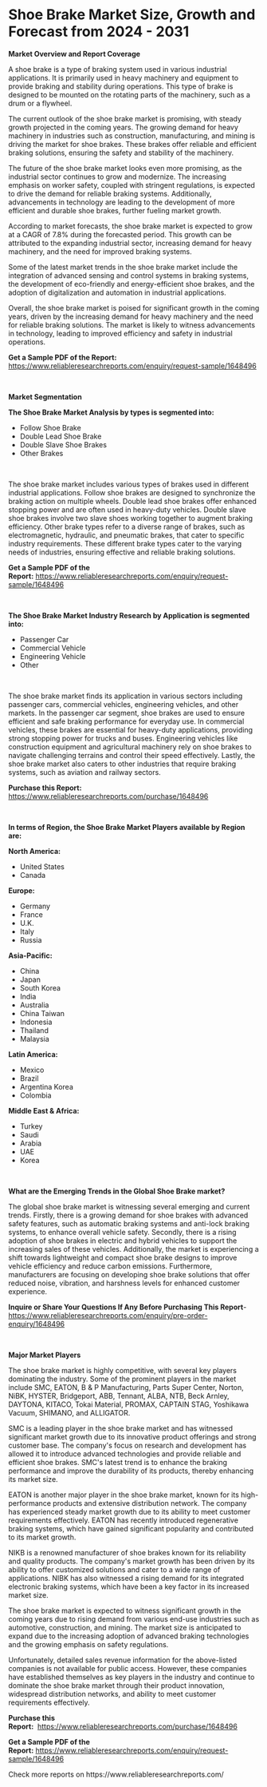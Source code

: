 <p><h1>Shoe Brake Market Size, Growth and Forecast from 2024 - 2031</h1></p><p><strong>Market Overview and Report Coverage</strong></p>
<p><p>A shoe brake is a type of braking system used in various industrial applications. It is primarily used in heavy machinery and equipment to provide braking and stability during operations. This type of brake is designed to be mounted on the rotating parts of the machinery, such as a drum or a flywheel.</p><p>The current outlook of the shoe brake market is promising, with steady growth projected in the coming years. The growing demand for heavy machinery in industries such as construction, manufacturing, and mining is driving the market for shoe brakes. These brakes offer reliable and efficient braking solutions, ensuring the safety and stability of the machinery.</p><p>The future of the shoe brake market looks even more promising, as the industrial sector continues to grow and modernize. The increasing emphasis on worker safety, coupled with stringent regulations, is expected to drive the demand for reliable braking systems. Additionally, advancements in technology are leading to the development of more efficient and durable shoe brakes, further fueling market growth.</p><p>According to market forecasts, the shoe brake market is expected to grow at a CAGR of 7.8% during the forecasted period. This growth can be attributed to the expanding industrial sector, increasing demand for heavy machinery, and the need for improved braking systems.</p><p>Some of the latest market trends in the shoe brake market include the integration of advanced sensing and control systems in braking systems, the development of eco-friendly and energy-efficient shoe brakes, and the adoption of digitalization and automation in industrial applications.</p><p>Overall, the shoe brake market is poised for significant growth in the coming years, driven by the increasing demand for heavy machinery and the need for reliable braking solutions. The market is likely to witness advancements in technology, leading to improved efficiency and safety in industrial operations.</p></p>
<p><strong>Get a Sample PDF of the Report:</strong> <a href="https://www.reliableresearchreports.com/enquiry/request-sample/1648496">https://www.reliableresearchreports.com/enquiry/request-sample/1648496</a></p>
<p>&nbsp;</p>
<p><strong>Market Segmentation</strong></p>
<p><strong>The Shoe Brake Market Analysis by types is segmented into:</strong></p>
<p><ul><li>Follow Shoe Brake</li><li>Double Lead Shoe Brake</li><li>Double Slave Shoe Brakes</li><li>Other Brakes</li></ul></p>
<p>&nbsp;</p>
<p><p>The shoe brake market includes various types of brakes used in different industrial applications. Follow shoe brakes are designed to synchronize the braking action on multiple wheels. Double lead shoe brakes offer enhanced stopping power and are often used in heavy-duty vehicles. Double slave shoe brakes involve two slave shoes working together to augment braking efficiency. Other brake types refer to a diverse range of brakes, such as electromagnetic, hydraulic, and pneumatic brakes, that cater to specific industry requirements. These different brake types cater to the varying needs of industries, ensuring effective and reliable braking solutions.</p></p>
<p><strong>Get a Sample PDF of the Report:</strong>&nbsp;<a href="https://www.reliableresearchreports.com/enquiry/request-sample/1648496">https://www.reliableresearchreports.com/enquiry/request-sample/1648496</a></p>
<p>&nbsp;</p>
<p><strong>The Shoe Brake Market Industry Research by Application is segmented into:</strong></p>
<p><ul><li>Passenger Car</li><li>Commercial Vehicle</li><li>Engineering Vehicle</li><li>Other</li></ul></p>
<p>&nbsp;</p>
<p><p>The shoe brake market finds its application in various sectors including passenger cars, commercial vehicles, engineering vehicles, and other markets. In the passenger car segment, shoe brakes are used to ensure efficient and safe braking performance for everyday use. In commercial vehicles, these brakes are essential for heavy-duty applications, providing strong stopping power for trucks and buses. Engineering vehicles like construction equipment and agricultural machinery rely on shoe brakes to navigate challenging terrains and control their speed effectively. Lastly, the shoe brake market also caters to other industries that require braking systems, such as aviation and railway sectors.</p></p>
<p><strong>Purchase this Report:</strong>&nbsp; <a href="https://www.reliableresearchreports.com/purchase/1648496">https://www.reliableresearchreports.com/purchase/1648496</a></p>
<p>&nbsp;</p>
<p><strong>In terms of Region, the Shoe Brake Market Players available by Region are:</strong></p>
<p>
    <p> <strong> North America: </strong>
        <ul>
            <li>United States</li>
            <li>Canada</li>
        </ul>
        </p> 
    <p> <strong> Europe: </strong>
        <ul>
            <li>Germany</li>
            <li>France</li>
            <li>U.K.</li>
            <li>Italy</li>
            <li>Russia</li>
        </ul>
        </p> 
    <p> <strong> Asia-Pacific: </strong>
        <ul>
            <li>China</li>
            <li>Japan</li>
            <li>South Korea</li>
            <li>India</li>
            <li>Australia</li>
            <li>China Taiwan</li>
            <li>Indonesia</li>
            <li>Thailand</li>
            <li>Malaysia</li>
        </ul>
        </p> 
    <p> <strong> Latin America: </strong>
        <ul>
            <li>Mexico</li>
            <li>Brazil</li>
            <li>Argentina Korea</li>
            <li>Colombia</li>
        </ul>
        </p> 
    <p> <strong> Middle East & Africa: </strong>
        <ul>
            <li>Turkey</li>
            <li>Saudi</li>
            <li>Arabia</li>
            <li>UAE</li>
            <li>Korea</li>
        </ul>
    </p>
    </p>
<p>&nbsp;</p>
<p><strong>What are the Emerging Trends in the Global Shoe Brake market?</strong></p>
<p><p>The global shoe brake market is witnessing several emerging and current trends. Firstly, there is a growing demand for shoe brakes with advanced safety features, such as automatic braking systems and anti-lock braking systems, to enhance overall vehicle safety. Secondly, there is a rising adoption of shoe brakes in electric and hybrid vehicles to support the increasing sales of these vehicles. Additionally, the market is experiencing a shift towards lightweight and compact shoe brake designs to improve vehicle efficiency and reduce carbon emissions. Furthermore, manufacturers are focusing on developing shoe brake solutions that offer reduced noise, vibration, and harshness levels for enhanced customer experience.</p></p>
<p><strong>Inquire or Share Your Questions If Any Before Purchasing This Report</strong>- <a href="https://www.reliableresearchreports.com/enquiry/pre-order-enquiry/1648496">https://www.reliableresearchreports.com/enquiry/pre-order-enquiry/1648496</a></p>
<p>&nbsp;</p>
<p><strong>Major Market Players</strong></p>
<p><p>The shoe brake market is highly competitive, with several key players dominating the industry. Some of the prominent players in the market include SMC, EATON, B & P Manufacturing, Parts Super Center, Norton, NiBK, HYSTER, Bridgeport, ABB, Tennant, ALBA, NTB, Beck Arnley, DAYTONA, KITACO, Tokai Material, PROMAX, CAPTAIN STAG, Yoshikawa Vacuum, SHIMANO, and ALLIGATOR.</p><p>SMC is a leading player in the shoe brake market and has witnessed significant market growth due to its innovative product offerings and strong customer base. The company's focus on research and development has allowed it to introduce advanced technologies and provide reliable and efficient shoe brakes. SMC's latest trend is to enhance the braking performance and improve the durability of its products, thereby enhancing its market size.</p><p>EATON is another major player in the shoe brake market, known for its high-performance products and extensive distribution network. The company has experienced steady market growth due to its ability to meet customer requirements effectively. EATON has recently introduced regenerative braking systems, which have gained significant popularity and contributed to its market growth.</p><p>NIKB is a renowned manufacturer of shoe brakes known for its reliability and quality products. The company's market growth has been driven by its ability to offer customized solutions and cater to a wide range of applications. NIBK has also witnessed a rising demand for its integrated electronic braking systems, which have been a key factor in its increased market size.</p><p>The shoe brake market is expected to witness significant growth in the coming years due to rising demand from various end-use industries such as automotive, construction, and mining. The market size is anticipated to expand due to the increasing adoption of advanced braking technologies and the growing emphasis on safety regulations.</p><p>Unfortunately, detailed sales revenue information for the above-listed companies is not available for public access. However, these companies have established themselves as key players in the industry and continue to dominate the shoe brake market through their product innovation, widespread distribution networks, and ability to meet customer requirements effectively.</p></p>
<p><strong>Purchase this Report:</strong>&nbsp;&nbsp;<a href="https://www.reliableresearchreports.com/purchase/1648496">https://www.reliableresearchreports.com/purchase/1648496</a></p>
<p></p>
<p><strong>Get a Sample PDF of the Report:</strong>&nbsp;<a href="https://www.reliableresearchreports.com/enquiry/request-sample/1648496">https://www.reliableresearchreports.com/enquiry/request-sample/1648496</a></p>
<p>Check more reports on https://www.reliableresearchreports.com/</p>